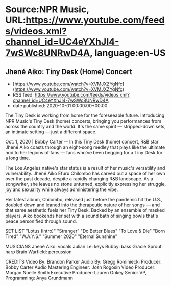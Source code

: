 # Source:NPR Music, URL:https://www.youtube.com/feeds/videos.xml?channel_id=UC4eYXhJI4-7wSWc8UNRwD4A, language:en-US

## Jhené Aiko: Tiny Desk (Home) Concert
 - [https://www.youtube.com/watch?v=XVMJXZYgNfc](https://www.youtube.com/watch?v=XVMJXZYgNfc)
 - RSS feed: https://www.youtube.com/feeds/videos.xml?channel_id=UC4eYXhJI4-7wSWc8UNRwD4A
 - date published: 2020-10-01 00:00:00+00:00

The Tiny Desk is working from home for the foreseeable future. Introducing NPR Music's Tiny Desk (home) concerts, bringing you performances from across the country and the world. It's the same spirit — stripped-down sets, an intimate setting — just a different space.

Oct. 1, 2020 | Bobby Carter -- In this Tiny Desk (home) concert, R&B star Jhené Aiko coasts through an eight-song medley that plays like the ultimate nod to her legions of fans — fans who've been begging for a Tiny Desk for a long time.

The Los Angeles native's star status is a result of her music's versatility and vulnerability. Jhené Aiko Efuru Chilombo has carved out a space of her own over the past decade, despite a rapidly changing R&B landscape. As a songwriter, she leaves no stone unturned, explicitly expressing her struggle, joy and sexuality while always administering the vibe.

Her latest album, Chilombo, released just before the pandemic hit the U.S., doubled down and leaned into the therapeutic nature of her songs — and that same aesthetic fuels her Tiny Desk. Backed by an ensemble of masked players, Aiko bookends her set with a sound bath of singing bowls that's peace personified through sound.

SET LIST
"Lotus (Intro)"
"Stranger"
"Do Better Blues"
"To Love & Die"
"Born Tired"
"W.A.Y.S."
"Summer 2020"
"Eternal Sunshine"

MUSICIANS
Jhené Aiko: vocals
Julian Le: keys
Bubby: bass
Gracie Sprout: harp
Brain Warfield: percussion

CREDITS
Video By: Brandon Parker
Audio By: Gregg Rominiecki
Producer: Bobby Carter
Audio Mastering Engineer: Josh Rogosin
Video Producer: Morgan Noelle Smith
Executive Producer: Lauren Onkey
Senior VP, Programming: Anya Grundmann

